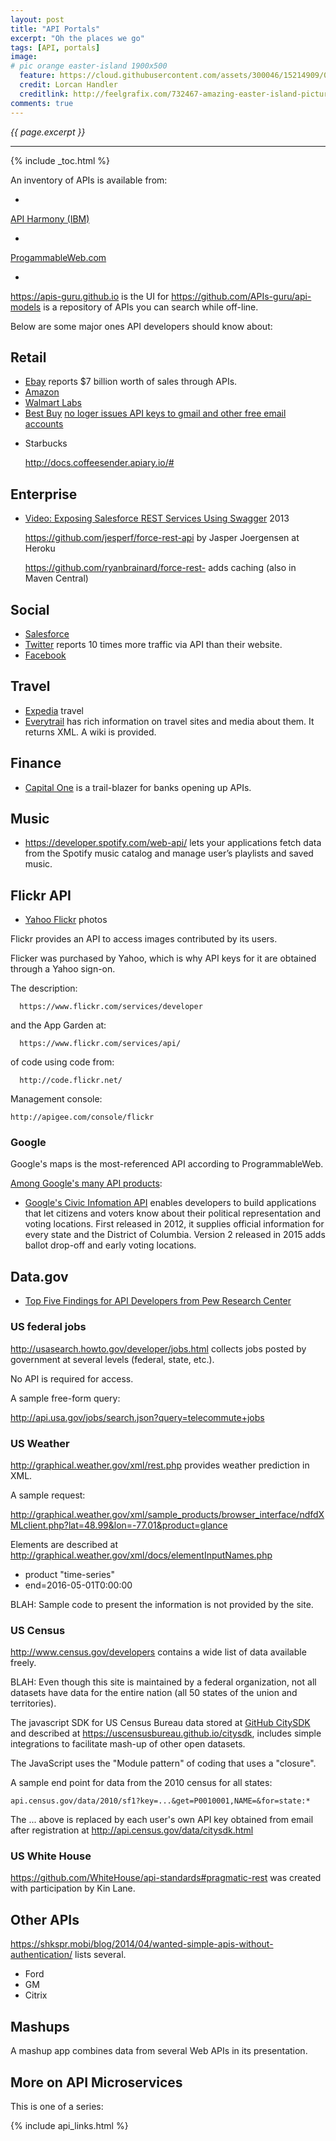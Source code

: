 ```yaml
---
layout: post
title: "API Portals"
excerpt: "Oh the places we go"
tags: [API, portals]
image:
# pic orange easter-island 1900x500
  feature: https://cloud.githubusercontent.com/assets/300046/15214909/071e94fc-180d-11e6-99c6-45034f907e42.jpg
  credit: Lorcan Handler
  creditlink: http://feelgrafix.com/732467-amazing-easter-island-pictures.html
comments: true
---
```

<i>{{ page.excerpt }}</i>
<hr />
{% include _toc.html %}

An inventory of APIs is available from:

   * <a target="_blank" href="https://apiharmony-open.mybluemix.net/">
  API Harmony (IBM)</a>

   * <a target="_blank" href="http://www.programmableweb.com/apis">
   ProgammableWeb.com</a> 

  * <a target="_blank" href="https://apis-guru.github.io/">
   https://apis-guru.github.io</a> is the UI for
   <a target="_blank" href="https://github.com/APIs-guru/api-models">
   https://github.com/APIs-guru/api-models</a>
   is a repository of APIs you can search while off-line.

Below are some major ones API developers should know about:

## Retail #

* <a target="_blank" href="https://go.developer.ebay.com/">
   Ebay</a> reports $7 billion worth of sales through APIs.

* <a target="_blank" href="https://developer.amazon.com/">
   Amazon</a>

* <a target="_blank" href="https://developer.walmartlabs.com/">
   Walmart Labs</a>

* <a target="_blank" href="https://developer.bestbuy.com/">
  Best Buy</a>
   <a target="_blank" href="https://medium.com/best-buy-developers/announcing-a-change-to-best-buy-s-api-access-b09afc4bc27a#.5d39skb3t">
   no loger issues API keys to gmail and other free email accounts</a>

* Starbucks

   http://docs.coffeesender.apiary.io/#


## Enterprise #

* <a target="_blank" href="https://www.youtube.com/watch?v=8Z9qva1nv1c">
   Video: Exposing Salesforce REST Services Using Swagger</a> 2013

   https://github.com/jesperf/force-rest-api
   by Jasper Joergensen at Heroku

   https://github.com/ryanbrainard/force-rest-
   adds caching (also in Maven Central)
   

## Social #

* <a target="_blank" href="https://developer.salesforce.com/">
   Salesforce</a>

* <a target="_blank" href="">
   Twitter</a> reports 10 times more traffic via API than their website.

* <a target="_blank" href="https://developers.facebook.com/tools-and-support/">
   Facebook</a>

## Travel #

* <a target="_blank" href="http://developer.ean.com/">
   Expedia</a> travel

* <a target="_blank" href="http://www.everytrail.com/developer">
   Everytrail</a> has rich information on travel sites and media about them.
   It returns XML.
   A wiki is provided.

## Finance #

* <a target="_blank" href="https://developer.capitalone.com/">
   Capital One</a> is a trail-blazer for banks opening up APIs.


## Music #

* <a target="_blank" href="https://developer.spotify.com/web-api/">
   https://developer.spotify.com/web-api/</a>
   lets your applications fetch data from the Spotify music catalog and manage user’s playlists and saved music.


## Flickr API

* <a target="_blank" href="https://www.flickr.com/services/api/">
   Yahoo Flickr</a> photos

Flickr provides an API to access images contributed by its users.

Flicker was purchased by Yahoo, which is why API keys for it are obtained through a Yahoo sign-on.

The description:

      https://www.flickr.com/services/developer

and the App Garden at:

      https://www.flickr.com/services/api/

of code using code from:

      http://code.flickr.net/

Management console:

    http://apigee.com/console/flickr


### Google #

Google's maps is the most-referenced API according to ProgrammableWeb.

<a target="_blank" href="https://developers.google.com/products/">
  Among Google's many API products</a>:

* <a target="_blank" href="https://developers.google.com/civic-information/">
   Google's Civic Infomation API</a> 
   enables developers to build applications that let citizens and voters know about their political representation and voting locations.
   First released in 2012, it supplies official information for every state and the District of Columbia.
   Version 2 released in 2015 adds ballot drop-off and early voting locations.

## Data.gov #

   * <a target="_blank" href="http://www.digitalgov.gov/2015/04/29/the-api-briefing-top-five-findings-for-api-developers-from-pew-research-center/">
     Top Five Findings for API Developers from Pew Research Center</a>


### US federal jobs #

http://usasearch.howto.gov/developer/jobs.html
collects jobs posted by government at several levels (federal, state, etc.).

No API is required for access.

A sample free-form query:

   http://api.usa.gov/jobs/search.json?query=telecommute+jobs


### US Weather #

http://graphical.weather.gov/xml/rest.php
provides weather prediction in XML.

A sample request:

http://graphical.weather.gov/xml/sample_products/browser_interface/ndfdXMLclient.php?lat=48.99&lon=-77.01&product=glance

Elements are described at
http://graphical.weather.gov/xml/docs/elementInputNames.php

   * product "time-series"
   * end=2016-05-01T0:00:00

BLAH: Sample code to present the information is not provided by the site.


### US Census #

<a target="_blank" href="http://www.census.gov/developers">
http://www.census.gov/developers</a>
contains a wide list of data available freely.

BLAH: Even though this site is maintained by a federal organization,
not all datasets have data for the entire nation (all 50 states of the union
  and territories).

The javascript SDK for US Census Bureau data stored at
<a target="_blank" href="https://github.com/uscensusbureau/citysdk">
GitHub CitySDK</a>
and described at
<a target="_blank" href="https://uscensusbureau.github.io/citysdk">
https://uscensusbureau.github.io/citysdk</a>,
includes simple integrations to facilitate mash-up of other open datasets.

The JavaScript uses the "Module pattern" of coding that uses a "closure".

A sample end point for data from the 2010 census for all states:

```
api.census.gov/data/2010/sf1?key=...&get=P0010001,NAME=&for=state:*
```

The ... above is replaced by each user's own API key
obtained from email after registration at
<a target="_blank" href="http://api.census.gov/data/citysdk.html">
http://api.census.gov/data/citysdk.html</a>

### US White House #

<a target="_blank" href="https://github.com/WhiteHouse/api-standards#pragmatic-rest">
https://github.com/WhiteHouse/api-standards#pragmatic-rest</a>
was created with participation by Kin Lane.

## Other APIs #

https://shkspr.mobi/blog/2014/04/wanted-simple-apis-without-authentication/
lists several.

* Ford
* GM
* Citrix


## Mashups #

A mashup app combines data from several Web APIs in its presentation.





## More on API Microservices #

This is one of a series:

{% include api_links.html %}
